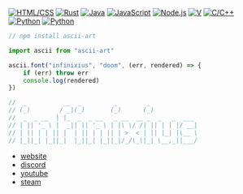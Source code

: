 [![HTML/CSS](https://img.shields.io/static/v1?label=&message=HTML/CSS&color=D41F1F&logo=html5&logoColor=FFFFFF)](https://developer.mozilla.org/en-US/docs/Web/HTML)
[![Rust](https://img.shields.io/static/v1?label=&message=Rust&color=f34a00&logo=rust&logoColor=FFFFFF)](https://github.com/rust-lang/rust)
[![Java](https://img.shields.io/static/v1?label&message=Java&color=FFC500&logo=coffeescript&logoColor=000000)](https://openjdk.java.net/)
[![JavaScript](https://img.shields.io/static/v1?label=&message=JavaScript&color=F1E05A&logo=javascript&logoColor=000000)](https://developer.mozilla.org/en-US/docs/Web/JavaScript)
[![Node.js](https://img.shields.io/static/v1?label=&message=Node.js&color=47d147&logo=node.js&logoColor=FFFFFF)](https://nodejs.org/en/)
[![V](https://img.shields.io/static/v1?label=&message=V&color=5d87bf&logo=v&logoColor=FFFFFF)](https://github.com/vlang/v/)
[![C/C++](https://img.shields.io/static/v1?label=&message=C/C%2B%2B&color=00599C&logo=C%2B%2B&logoColor=FFFFFF)](http://www.cplusplus.org/)
[![Python](https://img.shields.io/static/v1?label=&message=Python&color=9B18B7&logo=python&logoColor=FFFFFF)](https://www.python.org/)
[![Python](https://img.shields.io/static/v1?label=&message=Kotlin&color=7F52FF&logo=kotlin&logoColor=FFFFFF)](https://kotlinlang.org/)

```js
// npm install ascii-art

import ascii from "ascii-art"

ascii.font("infinixius", "doom", (err, rendered) => {
    if (err) throw err
    console.log(rendered)
})

//  _          __  _         _        _
// (_)        / _|(_)       (_)      (_)
//  _  _ __  | |_  _  _ __   _ __  __ _  _   _  ___
// | || '_ \ |  _|| || '_ \ | |\ \/ /| || | | |/ __|
// | || | | || |  | || | | || | >  < | || |_| |\__ \
// |_||_| |_||_|  |_||_| |_||_|/_/\_\|_| \__,_||___/
```

- [website](https://infinixi.us/)
- [discord](https://discord.com/users/485443784180760578)
- [youtube](https://www.youtube.com/channel/UCYsFRNlEVKQaFf9mJnhdL3g)
- [steam](https://steamcommunity.com/id/infinixius)
